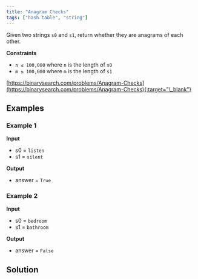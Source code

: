 ```yaml
---
title: "Anagram Checks"
tags: ["hash table", "string"]
---
```


Given two strings `s0` and `s1`, return whether they are anagrams of each other.

**Constraints**

- `n ≤ 100,000` where `n` is the length of `s0`
- `m ≤ 100,000` where `m` is the length of `s1`

[https://binarysearch.com/problems/Anagram-Checks](https://binarysearch.com/problems/Anagram-Checks){:target="\_blank"}

## Examples

### Example 1

**Input**

- s0 = `listen`
- s1 = `silent`

**Output**

- answer = `True`

### Example 2

**Input**

- s0 = `bedroom`
- s1 = `bathroom`

**Output**

- answer = `False`

## Solution

<script src="https://gist.github.com/yaeba/16da7be5123724fcf6eccc25581cef5a.js?file=Anagram-Checks.cpp"></script>
<script src="https://gist.github.com/yaeba/16da7be5123724fcf6eccc25581cef5a.js?file=Anagram-Checks.py"></script>
